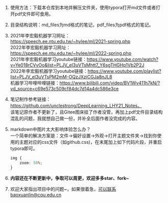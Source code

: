 1. 使用方法：下载本仓库到本地并解压文件夹，使用typora打开md文件或者打开pdf文件即可食用。

2. 目录结构说明：md_files为md格式的笔记，pdf_files为pdf格式的笔记。

2. 2021年李宏毅机器学习网址：https://speech.ee.ntu.edu.tw/~hylee/ml/2021-spring.php  
   2022年李宏毅机器学习网址：https://speech.ee.ntu.edu.tw/~hylee/ml/2022-spring.php  
   2021年李宏毅机器学习youtube链接：https://www.youtube.com/watch?v=Ye018rCVvOo&list=PLJV_el3uVTsMhtt7_Y6sgTHGHp1Vb2P2J  
   2022年李宏毅机器学习youtube链接：https://www.youtube.com/playlist?list=PLJV_el3uVTsPM2mM-OQzJXziCGJa8nJL8  
   机器学习哔哩哔哩链接：https://www.bilibili.com/video/BV1Wv411h7kN/?vd_source=c69e573c509cf84dc7d14a4dc586e3ce

3. 笔记制作参考链接：https://github.com/unclestrong/DeepLearning_LHY21_Notes。  
    该笔记原作者不更新了，且Gitee图床挂了作者没管，再加上pdf文件目录结构混乱的问题，我就想自己做一份，并补全后面作者没完成的内容。

4. markdown中图片太大影响体验怎么办？  
   一个简单的解决方案是：文件->偏好设置->外观->打开主题文件夹->找到你使用的主题对应的css文件（如github.css)，在末尾加上如下代码片段，并重启typora即可。
   ```css
   img {
       zoom: 50%;
   }
   ```

5. **内容还在不断更新中，争取可以周更，欢迎多多star、fork~**

6. 欢迎大家指出项目中的问题~，如果很着急，可以联系baoxuanlin@cqu.edu.cn